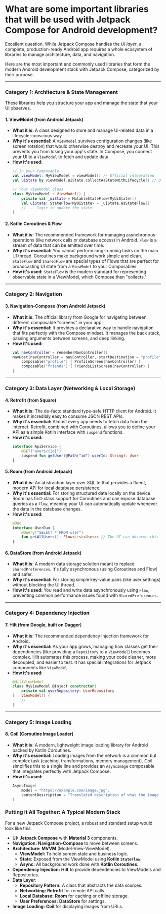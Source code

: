 # What are some important libraries that will be used with Jetpack Compose for Android development?

Excellent question. While Jetpack Compose handles the *UI layer*, a complete, production-ready Android app requires a whole ecosystem of libraries to manage architecture, data, and navigation.

Here are the most important and commonly used libraries that form the modern Android development stack with Jetpack Compose, categorized by their purpose.

---

### **Category 1: Architecture & State Management**

These libraries help you structure your app and manage the state that your UI observes.

#### 1. **ViewModel** (from Android Jetpack)
*   **What it is:** A class designed to store and manage UI-related data in a lifecycle-conscious way.
*   **Why it's essential:** A `ViewModel` survives configuration changes (like screen rotation) that would otherwise destroy and recreate your UI. This prevents you from losing your app's state. In Compose, you connect your UI to a `ViewModel` to fetch and update data.
*   **How it's used:**
    ```kotlin
    // In your Composable
    val viewModel: MyViewModel = viewModel() // Official integration
    val uiState by viewModel.uiState.collectAsStateWithLifecycle() // Observe state
    
    // Your ViewModel class
    class MyViewModel : ViewModel() {
        private val _uiState = MutableStateFlow(MyUiState())
        val uiState: StateFlow<MyUiState> = _uiState.asStateFlow()
        // ... logic to update the state
    }
    ```

#### 2. **Kotlin Coroutines & Flow**
*   **What it is:** The recommended framework for managing asynchronous operations (like network calls or database access) in Android. `Flow` is a stream of data that can be emitted over time.
*   **Why it's essential:** You cannot perform long-running tasks on the main UI thread. Coroutines make background work simple and clean. `StateFlow` and `SharedFlow` are special types of Flows that are perfect for broadcasting UI state from a `ViewModel` to your Composables.
*   **How it's used:** `StateFlow` is the modern standard for representing observable state in a ViewModel, which Compose then "collects."

---

### **Category 2: Navigation**

#### 3. **Navigation-Compose** (from Android Jetpack)
*   **What it is:** The official library from Google for navigating between different composable "screens" in your app.
*   **Why it's essential:** It provides a declarative way to handle navigation that fits perfectly with the Compose mindset. It manages the back stack, passing arguments between screens, and deep linking.
*   **How it's used:**
    ```kotlin
    val navController = rememberNavController()
    NavHost(navController = navController, startDestination = "profile") {
        composable("profile") { ProfileScreen(navController) }
        composable("friends") { FriendsListScreen(navController) }
    }
    ```

---

### **Category 3: Data Layer (Networking & Local Storage)**

#### 4. **Retrofit** (from Square)
*   **What it is:** The de-facto standard type-safe HTTP client for Android. It makes it incredibly easy to consume JSON REST APIs.
*   **Why it's essential:** Almost every app needs to fetch data from the internet. Retrofit, combined with Coroutines, allows you to define your API as a simple Kotlin interface with `suspend` functions.
*   **How it's used:**
    ```kotlin
    interface ApiService {
        @GET("users/{id}")
        suspend fun getUser(@Path("id") userId: String): User
    }
    ```

#### 5. **Room** (from Android Jetpack)
*   **What it is:** An abstraction layer over SQLite that provides a fluent, modern API for local database persistence.
*   **Why it's essential:** For storing structured data locally on the device. Room has first-class support for Coroutines and can expose database queries as a `Flow`, meaning your UI can automatically update whenever the data in the database changes.
*   **How it's used:**
    ```kotlin
    @Dao
    interface UserDao {
        @Query("SELECT * FROM user")
        fun getAllUsers(): Flow<List<User>> // The UI can observe this Flow
    }
    ```

#### 6. **DataStore** (from Android Jetpack)
*   **What it is:** A modern data storage solution meant to replace `SharedPreferences`. It's fully asynchronous (using Coroutines and Flow) and safer.
*   **Why it's essential:** For storing simple key-value pairs (like user settings) without blocking the UI thread.
*   **How it's used:** You read and write data asynchronously using `Flow`, preventing common performance issues found with `SharedPreferences`.

---

### **Category 4: Dependency Injection**

#### 7. **Hilt** (from Google, built on Dagger)
*   **What it is:** The recommended dependency injection framework for Android.
*   **Why it's essential:** As your app grows, managing how classes get their dependencies (like providing a `Repository` to a `ViewModel`) becomes complex. Hilt automates this process, making your code cleaner, more decoupled, and easier to test. It has special integrations for Jetpack components like `ViewModel`.
*   **How it's used:**
    ```kotlin
    @HiltViewModel
    class MyViewModel @Inject constructor(
        private val userRepository: UserRepository
    ) : ViewModel() {
        // ...
    }
    ```

---

### **Category 5: Image Loading**

#### 8. **Coil (Coroutine Image Loader)**
*   **What it is:** A modern, lightweight image loading library for Android backed by Kotlin Coroutines.
*   **Why it's essential:** Loading images from the network is a common but complex task (caching, transformations, memory management). Coil simplifies this to a single line and provides an `AsyncImage` composable that integrates perfectly with Jetpack Compose.
*   **How it's used:**
    ```kotlin
    AsyncImage(
        model = "https://example.com/image.jpg",
        contentDescription = "Translated description of what the image contains"
    )
    ```

### **Putting It All Together: A Typical Modern Stack**

For a new Jetpack Compose project, a robust and standard setup would look like this:

*   **UI:** **Jetpack Compose** with **Material 3** components.
*   **Navigation:** **Navigation-Compose** to move between screens.
*   **Architecture:** **MVVM** (Model-View-ViewModel).
    *   **ViewModel:** To hold screen state and business logic.
    *   **State:** Exposed from the ViewModel using **Kotlin `StateFlow`**.
    *   **Async:** All background work done with **Kotlin Coroutines**.
*   **Dependency Injection:** **Hilt** to provide dependencies to ViewModels and Repositories.
*   **Data Layer:**
    *   **Repository Pattern:** A class that abstracts the data sources.
    *   **Networking:** **Retrofit** for remote API calls.
    *   **Local Database:** **Room** for caching or offline storage.
    *   **User Preferences:** **DataStore** for settings.
*   **Image Loading:** **Coil** for displaying images from URLs.
